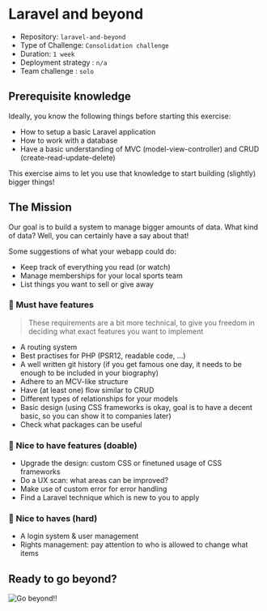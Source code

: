 # Laravel and beyond

- Repository: `laravel-and-beyond`
- Type of Challenge: `Consolidation challenge`
- Duration: `1 week`
- Deployment strategy : `n/a`
- Team challenge : `solo`

## Prerequisite knowledge
Ideally, you know the following things before starting this exercise:

- How to setup a basic Laravel application
- How to work with a database
- Have a basic understanding of MVC (model-view-controller) and CRUD (create-read-update-delete)

This exercise aims to let you use that knowledge to start building (slightly) bigger things!

## The Mission
Our goal is to build a system to manage bigger amounts of data.
What kind of data? Well, you can certainly have a say about that!

Some suggestions of what your webapp could do:
- Keep track of everything you read (or watch)
- Manage memberships for your local sports team
- List things you want to sell or give away

### 🌱 Must have features

> These requirements are a bit more technical, to give you freedom in deciding what exact features you want to implement

- A routing system
- Best practises for PHP (PSR12, readable code, ...)
- A well written git history (if you get famous one day, it needs to be enough to be included in your biography)
- Adhere to an MCV-like structure
- Have (at least one) flow similar to CRUD
- Different types of relationships for your models
- Basic design (using CSS frameworks is okay, goal is to have a decent basic, so you can show it to companies later)
- Check what packages can be useful 

### 🌼 Nice to have features (doable)

- Upgrade the design: custom CSS or finetuned usage of CSS frameworks
- Do a UX scan: what areas can be improved?
- Make use of custom error for error handling
- Find a Laravel technique which is new to you to apply

### 🌳 Nice to haves (hard)

- A login system & user management
- Rights management: pay attention to who is allowed to change what items

## Ready to go beyond?

![Go beyond!!](https://media.giphy.com/media/UoCA5JIbXgq9q/giphy.gif)